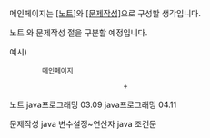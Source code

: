 메인페이지는 [[노트]](https://github.com/SeeSawm01/java-practice-04-2019012612/blob/main/Mid-Term%20test/%EB%85%B8%ED%8A%B8.md)와 [[문제작성]](https://github.com/SeeSawm01/java-practice-04-2019012612/blob/main/Mid-Term%20test/%EB%AC%B8%EC%A0%9C%EC%9E%91%EC%84%B1.md)으로 구성할 생각입니다.

노트 와 문제작성 절을 구분할 예정입니다.

예시)

			메인페이지 

								+



노트
java프로그래밍 03.09
java프로그래밍 04.11


문제작성
java 변수설정~연산자
java 조건문



